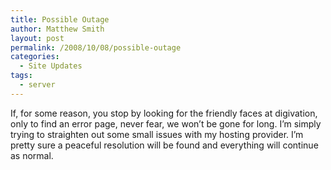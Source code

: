```yaml
---
title: Possible Outage
author: Matthew Smith
layout: post
permalink: /2008/10/08/possible-outage
categories:
  - Site Updates
tags:
  - server
---
```

If, for some reason, you stop by looking for the friendly faces at digivation, only to find an error page, never fear, we won&#8217;t be gone for long. I&#8217;m simply trying to straighten out some small issues with my hosting provider. I&#8217;m pretty sure a peaceful resolution will be found and everything will continue as normal.